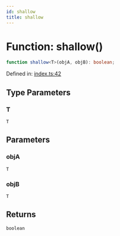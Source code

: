 ```yaml
---
id: shallow
title: shallow
---
```


# Function: shallow()

```ts
function shallow<T>(objA, objB): boolean;
```

Defined in: [index.ts:42](https://github.com/TanStack/store/blob/main/packages/react-store/src/index.ts#L42)

## Type Parameters

### T

`T`

## Parameters

### objA

`T`

### objB

`T`

## Returns

`boolean`
